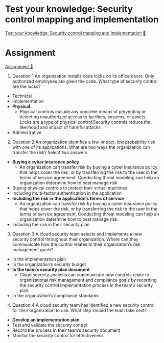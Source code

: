 # Test your knowledge: Security control mapping and implementation

[Test your knowledge: Security control mapping and implementation &#128279;](https://www.coursera.org/learn/strategies-for-cloud-security-risk-management/assignment-submission/Q9ec9/test-your-knowledge-security-control-mapping-and-implementation)

# Assignment

[Assignment 🔗](https://www.coursera.org/learn/strategies-for-cloud-security-risk-management/assignment-submission/Q9ec9/test-your-knowledge-security-control-mapping-and-implementation/attempt)

1.  Question 1
    An organization installs code locks on its office doors. Only authorized employees are given the code. What type of security control are the locks?

- Technical
- Implementation
- **Physical**
  - Physical controls include any concrete means of preventing or detecting unauthorized access to facilities, systems, or assets. Locks are a type of physical control.Security controls reduce the likelihood and impact of harmful attacks.
- Administrative

2. Question 2
   An organization identifies a low-impact, low probability risk with one of its applications. What are two ways the organization can transfer the risk? Select two answers.

- **Buying a cyber insurance policy**
  - An organization can transfer risk by buying a cyber insurance policy that helps cover the risk, or by transferring the risk to the user in the terms of service agreement. Conducting threat modeling can help an organization determine how to best manage risk
- Buying physical controls to protect their virtual machines
- Including multi-factor authentication in the application
- **Including the risk in the application’s terms of service**
  - An organization can transfer risk by buying a cyber insurance policy that helps cover the risk, or by transferring the risk to the user in the terms of service agreement. Conducting threat modeling can help an organization determine how to best manage risk.
- Including the risk in their security plan

3. Question 3
   A cloud security team selects and implements a new security control throughout their organization. Where can they communicate how the control relates to their organization’s risk management goals?

- In the implementation plan
- In the organization’s security budget
- **In the team’s security plan document**
  - Cloud security analysts can communicate how controls relate to organizational risk management and compliance goals by recording the security control implementation process in the team’s security plan.
- In the organization’s compliance standards

4. Question 4
   A cloud security team has identified a new security control for their organization to use. What step should the team take next?

- **Develop an implementation plan**
- Test and validate the security control
- Record the process in their team’s security document
- Monitor the security control for effectiveness
